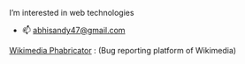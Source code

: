  I’m interested in web technologies

- 📫 abhisandy47@gmail.com 

[Wikimedia Phabricator](https://phabricator.wikimedia.org/p/Sandyabhi/) : (Bug reporting platform of Wikimedia)

